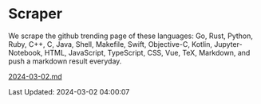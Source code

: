# Scraper

We scrape the github trending page of these languages: Go, Rust, Python, Ruby, C++, C, Java, Shell, Makefile, Swift, Objective-C, Kotlin, Jupyter-Notebook, HTML, JavaScript, TypeScript, CSS, Vue, TeX, Markdown, and push a markdown result everyday.

[2024-03-02.md](https://github.com/yangwenmai/github-trending-backup/blob/master/2024-03-02.md)

Last Updated: 2024-03-02 04:00:07